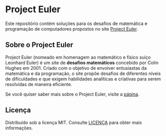 # Project Euler

Este repositório contém soluções para os desafios de matemática e programação de computadores propostos no site [Project Euler][1].

## Sobre o Project Euler

Project Euler (nomeado em homenagem ao matemático e físico suíço Leonhard Euler) é um site de **desafios matemáticos** concebido por Colin Hughes em 2001. Criado com o objetivo de envolver entusiastas da matemática e da programação, o site propõe desafios de diferentes níveis de dificuldades e que exigem habilidades analíticas e criativas para serem resolvidas de maneira eficiente.

Se você quiser saber mais sobre o Project Euler, visite a [página][2].

## Licença

Distribuído sob a licença MIT. Consulte [LICENÇA](/LICENSE) para obter mais informações.

  [1]: https://projecteuler.net/archives
  [2]: https://projecteuler.net/
